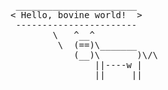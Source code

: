  <pre>
 _______________________ 
< Hello, bovine world!  >
 ----------------------- 
        \   ^__^
         \  (==)\_______
            (__)\       )\/\
                ||----w |
                ||     ||
</pre>
